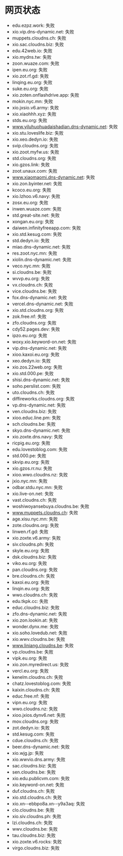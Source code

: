 # 网页状态
- edu.ezpz.work: 失败
- xio.vip.dns-dynamic.net: 失败
- muppets.cloudns.ch: 失败
- xio.sac.cloudns.biz: 失败
- edu.42web.io: 失败
- xio.mydns.tw: 失败
- zoon.wuaze.com: 失败
- ipen.eu.org: 失败
- xio.zot.rf.gd: 失败
- linqing.eu.org: 失败
- suke.eu.org: 失败
- xio.zoten.onflashdrive.app: 失败
- mokin.nyc.mn: 失败
- xio.jxsio.v6.army: 失败
- xio.xiaohhh.xyz: 失败
- stds.eu.org: 失败
- www.yiluhuohuadaishadian.dns-dynamic.net: 失败
- xio.stu.loveslife.biz: 失败
- xio.xeo.dedyn.io: 失败
- svip.cloudns.org: 失败
- xio.zoot.myfw.us: 失败
- std.cloudns.org: 失败
- xio.gzos.link: 失败
- zoot.unaux.com: 失败
- www.xiaomaomi.dns-dynamic.net: 失败
- xio.zon.byinter.net: 失败
- kcoco.eu.org: 失败
- xio.lzhoo.v6.navy: 失败
- zosx.eu.org: 失败
- inwen.wuaze.com: 失败
- std.great-site.net: 失败
- xongan.eu.org: 失败
- daiwen.infinityfreeapp.com: 失败
- xio.std.kesug.com: 失败
- std.dedyn.io: 失败
- miao.dns-dynamic.net: 失败
- res.zoot.nyc.mn: 失败
- xiolin.dns-dynamic.net: 失败
- veco.nyc.mn: 失败
- si.cloudns.be: 失败
- wvvp.eu.org: 失败
- vx.cloudns.ch: 失败
- vice.cloudns.be: 失败
- fox.dns-dynamic.net: 失败
- vercel.dns-dynamic.net: 失败
- xio.std.cloudns.org: 失败
- zok.free.nf: 失败
- zfo.cloudns.org: 失败
- cdy52.pages.dev: 失败
- ipzo.eu.org: 失败
- woxy.xio.keyword-on.net: 失败
- vip.dns-dynamic.net: 失败
- xioo.kaxoi.eu.org: 失败
- xeo.dedyn.io: 失败
- xio.zos.22web.org: 失败
- xio.std.000.pe: 失败
- shisi.dns-dynamic.net: 失败
- soho.perslist.com: 失败
- uto.cloudns.ch: 失败
- diffireworks.cloudns.org: 失败
- vp.dns-dynamic.net: 失败
- ven.cloudns.biz: 失败
- xioo.educ.line.pm: 失败
- sch.cloudns.be: 失败
- skyo.dns-dynamic.net: 失败
- xio.zoxte.dns.navy: 失败
- ricpig.eu.org: 失败
- edu.lovestoblog.com: 失败
- std.000.pe: 失败
- skvip.eu.org: 失败
- xio.gzos.rr.nu: 失败
- xioo.wwo.cloudns.nz: 失败
- jxio.nyc.mn: 失败
- odbar.stdu.nyc.mn: 失败
- xio.live-on.net: 失败
- vast.cloudns.ch: 失败
- woshiwoyansebuya.cloudns.be: 失败
- www.muppets.cloudns.ch: 失败
- age.xisu.nyc.mn: 失败
- zote.cloudns.org: 失败
- linwen.rf.gd: 失败
- xio.zoxte.v6.army: 失败
- siv.cloudns.ph: 失败
- skyle.eu.org: 失败
- dsk.cloudns.biz: 失败
- viko.eu.org: 失败
- pan.cloudns.org: 失败
- bre.cloudns.ch: 失败
- kaxoi.eu.org: 失败
- linqin.eu.org: 失败
- wwo.cloudns.ch: 失败
- edu.tkpk.cc: 失败
- educ.cloudns.biz: 失败
- zfo.dns-dynamic.net: 失败
- xio.zon.lookin.at: 失败
- wonder.dynx.me: 失败
- xio.soho.lovedub.net: 失败
- xio.wwv.cloudns.be: 失败
- www.liniang.cloudns.be: 失败
- vp.cloudns.be: 失败
- vipk.eu.org: 失败
- xio.zon.myredirect.us: 失败
- vercl.eu.org: 失败
- kenelm.cloudns.ch: 失败
- chatz.lovestoblog.com: 失败
- kaixin.cloudns.ch: 失败
- educ.free.nf: 失败
- vipn.eu.org: 失败
- wwo.cloudns.nz: 失败
- xioo.jxios.dynv6.net: 失败
- mov.cloudns.org: 失败
- zot.dedyn.io: 失败
- std.kesug.com: 失败
- cdue.cloudns.ch: 失败
- beer.dns-dynamic.net: 失败
- xio.wjg.jp: 失败
- xio.wwvio.dns.army: 失败
- sac.cloudns.biz: 失败
- sen.cloudns.be: 失败
- xio.edu.publicvm.com: 失败
- xio.keyword-on.net: 失败
- duf.cloudns.ch: 失败
- xio.std.cloudns.ch: 失败
- xio.xn--ebbpo8a.xn--y9a3aq: 失败
- clo.cloudns.be: 失败
- xio.siv.cloudns.ph: 失败
- lzi.cloudns.ch: 失败
- wwv.cloudns.be: 失败
- tau.cloudns.biz: 失败
- xio.zoxte.v6.rocks: 失败
- virgo.cloudns.biz: 失败
